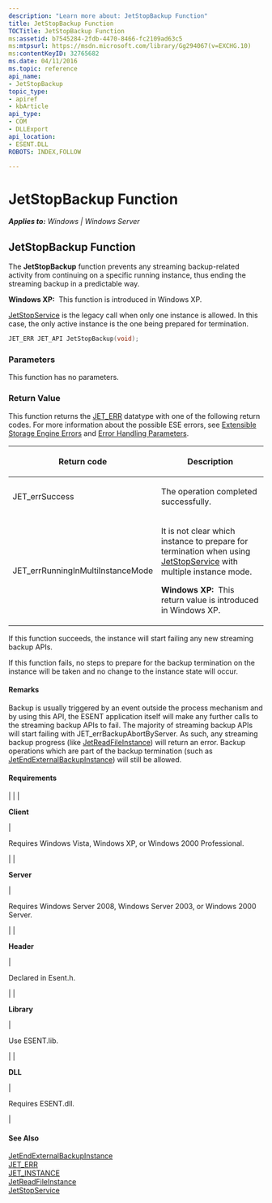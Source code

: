 ```yaml
---
description: "Learn more about: JetStopBackup Function"
title: JetStopBackup Function
TOCTitle: JetStopBackup Function
ms:assetid: b7545284-2fdb-4470-8466-fc2109ad63c5
ms:mtpsurl: https://msdn.microsoft.com/library/Gg294067(v=EXCHG.10)
ms:contentKeyID: 32765682
ms.date: 04/11/2016
ms.topic: reference
api_name: 
- JetStopBackup
topic_type: 
- apiref
- kbArticle
api_type: 
- COM
- DLLExport
api_location: 
- ESENT.DLL
ROBOTS: INDEX,FOLLOW

---
```


# JetStopBackup Function


_**Applies to:** Windows | Windows Server_

## JetStopBackup Function

The **JetStopBackup** function prevents any streaming backup-related activity from continuing on a specific running instance, thus ending the streaming backup in a predictable way.

**Windows XP:**  This function is introduced in Windows XP.

[JetStopService](./jetstopservice-function.md) is the legacy call when only one instance is allowed. In this case, the only active instance is the one being prepared for termination.

```cpp
JET_ERR JET_API JetStopBackup(void);
```

### Parameters

This function has no parameters.

### Return Value

This function returns the [JET_ERR](./jet-err.md) datatype with one of the following return codes. For more information about the possible ESE errors, see [Extensible Storage Engine Errors](./extensible-storage-engine-errors.md) and [Error Handling Parameters](./error-handling-parameters.md).


| <p>Return code</p> | <p>Description</p> | 
|--------------------|--------------------|
| <p>JET_errSuccess</p> | <p>The operation completed successfully.</p> | 
| <p>JET_errRunningInMultiInstanceMode</p> | <p>It is not clear which instance to prepare for termination when using <a href="gg269240(v=exchg.10).md">JetStopService</a> with multiple instance mode.</p><p><strong>Windows XP:</strong>  This return value is introduced in Windows XP.</p> | 



If this function succeeds, the instance will start failing any new streaming backup APIs.

If this function fails, no steps to prepare for the backup termination on the instance will be taken and no change to the instance state will occur.

#### Remarks

Backup is usually triggered by an event outside the process mechanism and by using this API, the ESENT application itself will make any further calls to the streaming backup APIs to fail. The majority of streaming backup APIs will start failing with JET_errBackupAbortByServer. As such, any streaming backup progress (like [JetReadFileInstance](./jetreadfileinstance-function.md)) will return an error. Backup operations which are part of the backup termination (such as [JetEndExternalBackupInstance](./jetendexternalbackupinstance-function.md)) will still be allowed.

#### Requirements


| 
|
| <p><strong>Client</strong></p> | <p>Requires Windows Vista, Windows XP, or Windows 2000 Professional.</p> | 
| <p><strong>Server</strong></p> | <p>Requires Windows Server 2008, Windows Server 2003, or Windows 2000 Server.</p> | 
| <p><strong>Header</strong></p> | <p>Declared in Esent.h.</p> | 
| <p><strong>Library</strong></p> | <p>Use ESENT.lib.</p> | 
| <p><strong>DLL</strong></p> | <p>Requires ESENT.dll.</p> | 



#### See Also

[JetEndExternalBackupInstance](./jetendexternalbackupinstance-function.md)  
[JET_ERR](./jet-err.md)  
[JET_INSTANCE](./jet-instance.md)  
[JetReadFileInstance](./jetreadfileinstance-function.md)  
[JetStopService](./jetstopservice-function.md)

